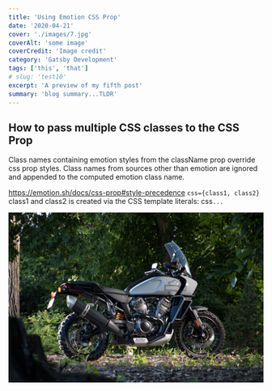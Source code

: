 ```yaml
---
title: 'Using Emotion CSS Prop'
date: '2020-04-21'
cover: './images/7.jpg'
coverAlt: 'some image'
coverCredit: 'Image credit'
category: 'Gatsby Development'
tags: ['this', 'that']
# slug: 'test10'
excerpt: 'A preview of my fifth post'
summary: 'blog summary...TLDR'
---
```


## How to pass multiple CSS classes to the CSS Prop

Class names containing emotion styles from the className prop override css prop styles.
Class names from sources other than emotion are ignored and appended to the computed emotion class name.

https://emotion.sh/docs/css-prop#style-precedence
`css={class1, class2}`
class1 and class2 is created via the CSS template literals: css`...`

![Hopper The Rabbit2](./images/7.jpg)
